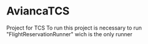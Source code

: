 # AviancaTCS
Project for TCS
To run this project is necessary to run "FlightReservationRunner" wich is the only runner 
